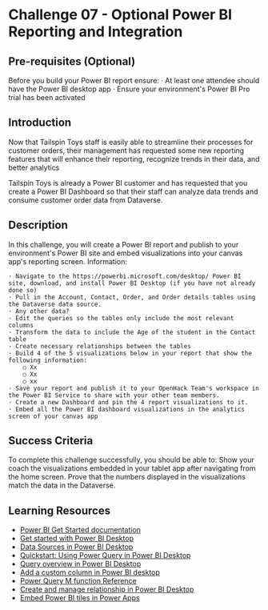 # Challenge 07 - Optional Power BI Reporting and Integration


## Pre-requisites (Optional)

Before you build your Power BI report ensure:
	· At least one attendee should have the Power BI desktop app
	· Ensure your environment's Power BI Pro trial has been activated


## Introduction

Now that Tailspin Toys staff is easily able to streamline their processes for customer orders, their management has requested some new reporting features that will enhance their reporting, recognize trends in their data, and better analytics

Tailspin Toys is already a Power BI customer and has requested that you create a Power BI Dashboard so that their staff can analyze data trends and consume customer order data from Dataverse.


## Description

In this challenge, you will create a Power BI report and publish to your environment's Power BI site and embed visualizations into your canvas app's reporting screen.
Information:

	· Navigate to the https://powerbi.microsoft.com/desktop/ Power BI site, download, and install Power BI Desktop (if you have not already done so)
	· Pull in the Account, Contact, Order, and Order details tables using the Dataverse data source.
	· Any other data?
	· Edit the queries so the tables only include the most relevant columns
	· Transform the data to include the Age of the student in the Contact table
	· Create necessary relationships between the tables
	· Build 4 of the 5 visualizations below in your report that show the following information:
		○ Xx
		○ Xx
		○ xx
	· Save your report and publish it to your OpenHack Team's workspace in the Power BI Service to share with your other team members.
	· Create a new Dashboard and pin the 4 report visualizations to it.
	· Embed all the Power BI dashboard visualizations in the analytics screen of your canvas app


## Success Criteria

To complete this challenge successfully, you should be able to:
Show your coach the visualizations embedded in your tablet app after navigating from the home screen. Prove that the numbers displayed in the visualizations match the data in the Dataverse.


## Learning Resources

 * [Power BI Get Started documentation](https://docs.microsoft.com/power-bi/fundamentals/)
 * [Get started with Power BI Desktop](https://docs.microsoft.com/power-bi/desktop-getting-started)
 * [Data Sources in Power BI Desktop](https://docs.microsoft.com/power-bi/desktop-data-sources)
 * [Quickstart: Using Power Query in Power BI Desktop](https://docs.microsoft.com/power-query/power-query-quickstart-using-power-bi)
 * [Query overview in Power BI Desktop](https://docs.microsoft.com/power-bi/desktop-query-overview)
 * [Add a custom column in Power BI desktop](https://docs.microsoft.com/power-bi/desktop-add-custom-column)
 * [Power Query M function Reference](https://docs.microsoft.com/powerquery-m/power-query-m-function-reference)
 * [Create and manage relationship in Power BI Desktop](https://docs.microsoft.com/power-bi/desktop-create-and-manage-relationships)
 * [Embed Power BI tiles in Power Apps](https://powerapps.microsoft.com/blog/power-bi-tile-in-powerapps/)

